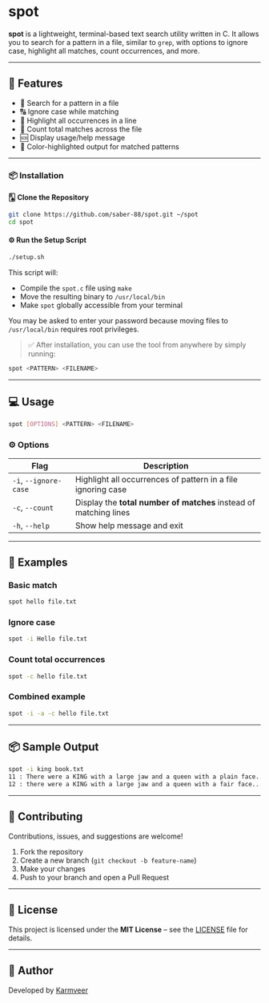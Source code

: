 # spot

**spot** is a lightweight, terminal-based text search utility written in C. It allows you to search for a pattern in a file, similar to `grep`, with options to ignore case, highlight all matches, count occurrences, and more.

---

## 🔧 Features

- 📌 Search for a pattern in a file
- 🔠 Ignore case while matching
- 🎯 Highlight all occurrences in a line
- 🧮 Count total matches across the file
- 🆘 Display usage/help message
- 🌈 Color-highlighted output for matched patterns

---

### 📦 Installation

#### 🂨 Clone the Repository

```bash
git clone https://github.com/saber-88/spot.git ~/spot
cd spot
```

#### ⚙️ Run the Setup Script

```bash
./setup.sh
```

This script will:

* Compile the `spot.c` file using `make`
* Move the resulting binary to `/usr/local/bin`
* Make `spot` globally accessible from your terminal

You may be asked to enter your password because moving files to `/usr/local/bin` requires root privileges.

> ✅ After installation, you can use the tool from anywhere by simply running:

```bash
spot <PATTERN> <FILENAME>
```


---

## 💻 Usage

```bash
spot [OPTIONS] <PATTERN> <FILENAME>
```

### ⚙️ Options

| Flag                  | Description                                                             |
|-----------------------|-------------------------------------------------------------------------|
| `-i`, `--ignore-case` | Highlight all occurrences of pattern in a file ignoring case            |
| `-c`, `--count`       | Display the **total number of matches** instead of matching lines       |
| `-h`, `--help`        | Show help message and exit                                              |

---

## 📂 Examples

### Basic match

```bash
spot hello file.txt
```

### Ignore case

```bash
spot -i Hello file.txt
```

### Count total occurrences

```bash
spot -c hello file.txt
```

### Combined example

```bash
spot -i -a -c hello file.txt
```

---

## 📦 Sample Output

```bash
spot -i king book.txt
11 : There were a KING with a large jaw and a queen with a plain face...
12 : there were a KING with a large jaw and a queen with a fair face...
```

---

## 🤝 Contributing

Contributions, issues, and suggestions are welcome!

1. Fork the repository
2. Create a new branch (`git checkout -b feature-name`)
3. Make your changes
4. Push to your branch and open a Pull Request

---

## 📜 License

This project is licensed under the **MIT License** – see the [LICENSE](LICENSE) file for details.

---

## 👤 Author

Developed by [Karmveer](https://github.com/saber-88)


